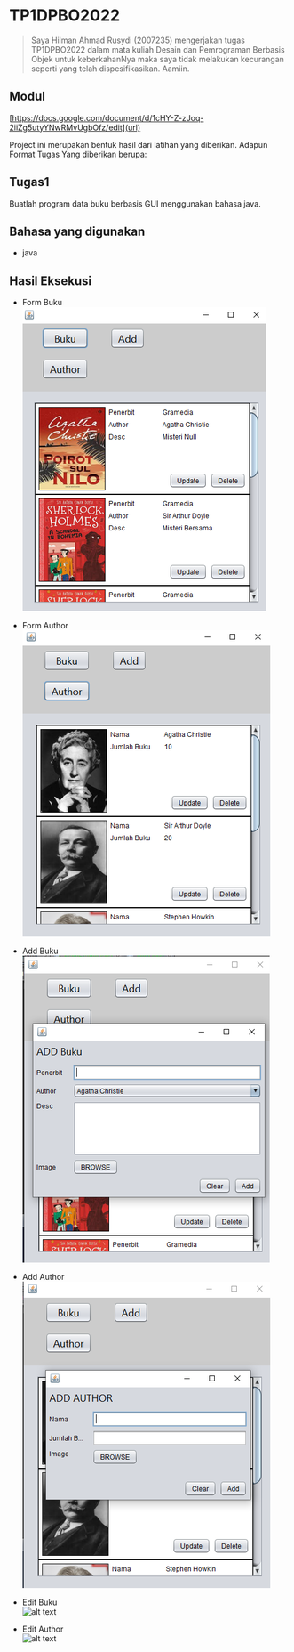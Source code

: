 # TP1DPBO2022

>Saya Hilman Ahmad Rusydi (2007235) mengerjakan tugas TP1DPBO2022 dalam mata kuliah Desain dan Pemrograman Berbasis Objek untuk keberkahanNya maka saya tidak melakukan kecurangan seperti yang telah dispesifikasikan. Aamiin.

## Modul
[https://docs.google.com/document/d/1cHY-Z-zJoq-2iiZg5utyYNwRMvUgbOfz/edit](url)

Project ini merupakan bentuk hasil dari latihan yang diberikan.
Adapun Format Tugas Yang diberikan berupa:

## Tugas1
Buatlah program data buku berbasis GUI menggunakan bahasa java.

## Bahasa yang digunakan
- java

## Hasil Eksekusi
- Form Buku  
![alt text](https://github.com/Ahmad1321/TP1DPBO2022/blob/main/ss/buku.png)  
  
- Form Author  
![alt text](https://github.com/Ahmad1321/TP1DPBO2022/blob/main/ss/author.png)  

- Add Buku    
![alt text](https://github.com/Ahmad1321/TP1DPBO2022/blob/main/ss/add_buku.png)   

- Add Author  
![alt text](https://github.com/Ahmad1321/TP1DPBO2022/blob/main/ss/add_author.png)  

- Edit Buku  
![alt text](https://github.com/Ahmad1321/TPDPBO2022/blob/main/ss/edit_buku.png)  

- Edit Author  
![alt text](https://github.com/Ahmad1321/TPDPBO2022/blob/main/ss/edit_author.png) 
 


